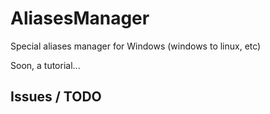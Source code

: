 # AliasesManager
Special aliases manager for Windows (windows to linux, etc)


Soon, a tutorial...

## Issues / TODO

